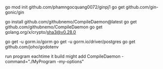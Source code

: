 go mod init github.com/phamngocquang0072/ginpj1
go get github.com/gin-gonic/gin

go install github.com/githubnemo/CompileDaemon@latest
go get github.com/githubnemo/CompileDaemon
go get golang.org/x/crypto/sha3@v0.28.0

go get -u gorm.io/gorm
go get -u gorm.io/driver/postgres
go get github.com/joho/godotenv

run program eachtime it build might add
CompileDaemon -command="./MyProgram -my-options"